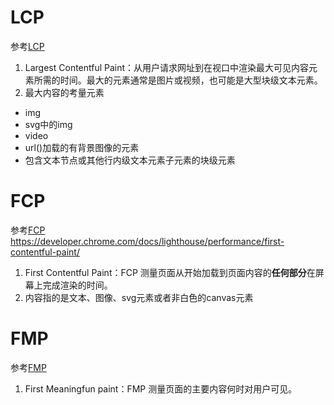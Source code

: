 # LCP
参考[LCP](https://web.dev/lcp/)    
1. Largest Contentful Paint：从用户请求网址到在视口中渲染最大可见内容元素所需的时间。最大的元素通常是图片或视频，也可能是大型块级文本元素。
2. 最大内容的考量元素
* img
* svg中的img
* video
* url()加载的有背景图像的元素
* 包含文本节点或其他行内级文本元素子元素的块级元素


# FCP
参考[FCP](https://web.dev/fcp/)    
https://developer.chrome.com/docs/lighthouse/performance/first-contentful-paint/    

1. First Contentful Paint：FCP 测量页面从开始加载到页面内容的**任何部分**在屏幕上完成渲染的时间。
2. 内容指的是文本、图像、svg元素或者非白色的canvas元素

# FMP
参考[FMP](https://developer.chrome.com/docs/lighthouse/performance/first-meaningful-paint/)
1. First Meaningfun paint：FMP 测量页面的主要内容何时对用户可见。
